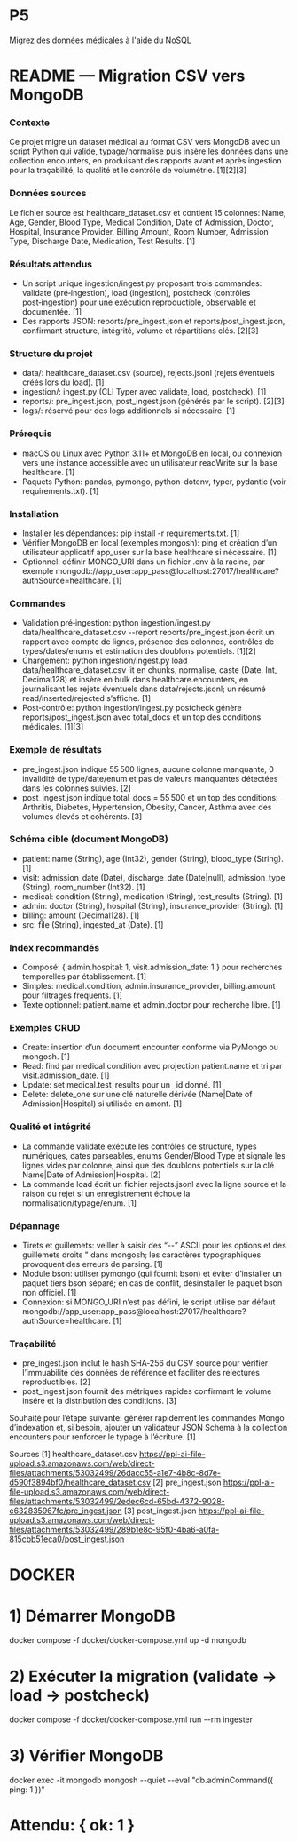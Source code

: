 # P5
Migrez des données médicales à l'aide du NoSQL

# README — Migration CSV vers MongoDB

### Contexte
Ce projet migre un dataset médical au format CSV vers MongoDB avec un script Python qui valide, typage/normalise puis insère les données dans une collection encounters, en produisant des rapports avant et après ingestion pour la traçabilité, la qualité et le contrôle de volumétrie. [1][2][3]

### Données sources
Le fichier source est healthcare_dataset.csv et contient 15 colonnes: Name, Age, Gender, Blood Type, Medical Condition, Date of Admission, Doctor, Hospital, Insurance Provider, Billing Amount, Room Number, Admission Type, Discharge Date, Medication, Test Results. [1]

### Résultats attendus
- Un script unique ingestion/ingest.py proposant trois commandes: validate (pré‑ingestion), load (ingestion), postcheck (contrôles post‑ingestion) pour une exécution reproductible, observable et documentée. [1]
- Des rapports JSON: reports/pre_ingest.json et reports/post_ingest.json, confirmant structure, intégrité, volume et répartitions clés. [2][3]

### Structure du projet
- data/: healthcare_dataset.csv (source), rejects.jsonl (rejets éventuels créés lors du load). [1]
- ingestion/: ingest.py (CLI Typer avec validate, load, postcheck). [1]
- reports/: pre_ingest.json, post_ingest.json (générés par le script). [2][3]
- logs/: réservé pour des logs additionnels si nécessaire. [1]

### Prérequis
- macOS ou Linux avec Python 3.11+ et MongoDB en local, ou connexion vers une instance accessible avec un utilisateur readWrite sur la base healthcare. [1]
- Paquets Python: pandas, pymongo, python-dotenv, typer, pydantic (voir requirements.txt). [1]

### Installation
- Installer les dépendances: pip install -r requirements.txt. [1]
- Vérifier MongoDB en local (exemples mongosh): ping et création d’un utilisateur applicatif app_user sur la base healthcare si nécessaire. [1]
- Optionnel: définir MONGO_URI dans un fichier .env à la racine, par exemple mongodb://app_user:app_pass@localhost:27017/healthcare?authSource=healthcare. [1]

### Commandes
- Validation pré‑ingestion: python ingestion/ingest.py data/healthcare_dataset.csv --report reports/pre_ingest.json écrit un rapport avec compte de lignes, présence des colonnes, contrôles de types/dates/enums et estimation des doublons potentiels. [1][2]
- Chargement: python ingestion/ingest.py load data/healthcare_dataset.csv lit en chunks, normalise, caste (Date, Int, Decimal128) et insère en bulk dans healthcare.encounters, en journalisant les rejets éventuels dans data/rejects.jsonl; un résumé read/inserted/rejected s’affiche. [1]
- Post‑contrôle: python ingestion/ingest.py postcheck génère reports/post_ingest.json avec total_docs et un top des conditions médicales. [1][3]

### Exemple de résultats
- pre_ingest.json indique 55 500 lignes, aucune colonne manquante, 0 invalidité de type/date/enum et pas de valeurs manquantes détectées dans les colonnes suivies. [2]
- post_ingest.json indique total_docs = 55 500 et un top des conditions: Arthritis, Diabetes, Hypertension, Obesity, Cancer, Asthma avec des volumes élevés et cohérents. [3]

### Schéma cible (document MongoDB)
- patient: name (String), age (Int32), gender (String), blood_type (String). [1]
- visit: admission_date (Date), discharge_date (Date|null), admission_type (String), room_number (Int32). [1]
- medical: condition (String), medication (String), test_results (String). [1]
- admin: doctor (String), hospital (String), insurance_provider (String). [1]
- billing: amount (Decimal128). [1]
- src: file (String), ingested_at (Date). [1]

### Index recommandés
- Composé: { admin.hospital: 1, visit.admission_date: 1 } pour recherches temporelles par établissement. [1]
- Simples: medical.condition, admin.insurance_provider, billing.amount pour filtrages fréquents. [1]
- Texte optionnel: patient.name et admin.doctor pour recherche libre. [1]

### Exemples CRUD
- Create: insertion d’un document encounter conforme via PyMongo ou mongosh. [1]
- Read: find par medical.condition avec projection patient.name et tri par visit.admission_date. [1]
- Update: set medical.test_results pour un _id donné. [1]
- Delete: delete_one sur une clé naturelle dérivée (Name|Date of Admission|Hospital) si utilisée en amont. [1]

### Qualité et intégrité
- La commande validate exécute les contrôles de structure, types numériques, dates parseables, enums Gender/Blood Type et signale les lignes vides par colonne, ainsi que des doublons potentiels sur la clé Name|Date of Admission|Hospital. [2]
- La commande load écrit un fichier rejects.jsonl avec la ligne source et la raison du rejet si un enregistrement échoue la normalisation/typage/enum. [1]

### Dépannage
- Tirets et guillemets: veiller à saisir des “--” ASCII pour les options et des guillemets droits " dans mongosh; les caractères typographiques provoquent des erreurs de parsing. [1]
- Module bson: utiliser pymongo (qui fournit bson) et éviter d’installer un paquet tiers bson séparé; en cas de conflit, désinstaller le paquet bson non officiel. [1]
- Connexion: si MONGO_URI n’est pas défini, le script utilise par défaut mongodb://app_user:app_pass@localhost:27017/healthcare?authSource=healthcare. [1]

### Traçabilité
- pre_ingest.json inclut le hash SHA‑256 du CSV source pour vérifier l’immuabilité des données de référence et faciliter des relectures reproductibles. [2]
- post_ingest.json fournit des métriques rapides confirmant le volume inséré et la distribution des conditions. [3]

Souhaité pour l’étape suivante: générer rapidement les commandes Mongo d’indexation et, si besoin, ajouter un validateur JSON Schema à la collection encounters pour renforcer le typage à l’écriture. [1]

Sources
[1] healthcare_dataset.csv https://ppl-ai-file-upload.s3.amazonaws.com/web/direct-files/attachments/53032499/26dacc55-a1e7-4b8c-8d7e-d590f3894bf0/healthcare_dataset.csv
[2] pre_ingest.json https://ppl-ai-file-upload.s3.amazonaws.com/web/direct-files/attachments/53032499/2edec6cd-65bd-4372-9028-e632835967fc/pre_ingest.json
[3] post_ingest.json https://ppl-ai-file-upload.s3.amazonaws.com/web/direct-files/attachments/53032499/289b1e8c-95f0-4ba6-a0fa-815cbb51eca0/post_ingest.json

# DOCKER 

# 1) Démarrer MongoDB
docker compose -f docker/docker-compose.yml up -d mongodb

# 2) Exécuter la migration (validate → load → postcheck)
docker compose -f docker/docker-compose.yml run --rm ingester

# 3) Vérifier MongoDB
docker exec -it mongodb mongosh --quiet --eval "db.adminCommand({ ping: 1 })"
# Attendu: { ok: 1 }
